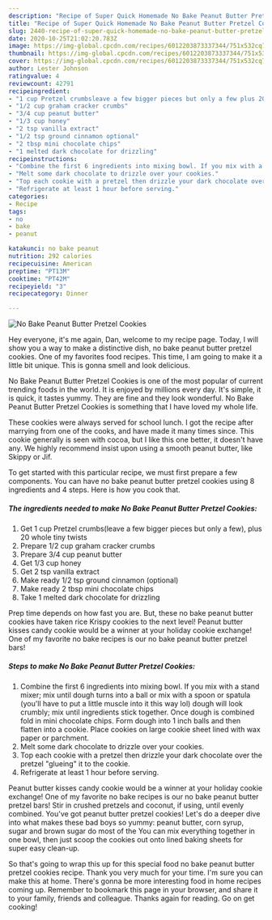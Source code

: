```yaml
---
description: "Recipe of Super Quick Homemade No Bake Peanut Butter Pretzel Cookies"
title: "Recipe of Super Quick Homemade No Bake Peanut Butter Pretzel Cookies"
slug: 2440-recipe-of-super-quick-homemade-no-bake-peanut-butter-pretzel-cookies
date: 2020-10-25T21:02:20.783Z
image: https://img-global.cpcdn.com/recipes/6012203873337344/751x532cq70/no-bake-peanut-butter-pretzel-cookies-recipe-main-photo.jpg
thumbnail: https://img-global.cpcdn.com/recipes/6012203873337344/751x532cq70/no-bake-peanut-butter-pretzel-cookies-recipe-main-photo.jpg
cover: https://img-global.cpcdn.com/recipes/6012203873337344/751x532cq70/no-bake-peanut-butter-pretzel-cookies-recipe-main-photo.jpg
author: Lester Johnson
ratingvalue: 4
reviewcount: 42791
recipeingredient:
- "1 cup Pretzel crumbsleave a few bigger pieces but only a few plus 20 whole tiny twists"
- "1/2 cup graham cracker crumbs"
- "3/4 cup peanut butter"
- "1/3 cup honey"
- "2 tsp vanilla extract"
- "1/2 tsp ground cinnamon optional"
- "2 tbsp mini chocolate chips"
- "1 melted dark chocolate for drizzling"
recipeinstructions:
- "Combine the first 6 ingredients into mixing bowl. If you mix with a stand mixer; mix until dough turns into a ball or mix with a spoon or spatula (you&#39;ll have to put a little muscle into it this way lol) dough will look crumbly; mix until ingredients stick together. Once dough is combined fold in mini chocolate chips. Form dough into 1 inch balls and then flatten into a cookie. Place cookies on large cookie sheet lined with wax paper or parchment."
- "Melt some dark chocolate to drizzle over your cookies."
- "Top each cookie with a pretzel then drizzle your dark chocolate over the pretzel &#34;glueing&#34; it to the cookie."
- "Refrigerate at least 1 hour before serving."
categories:
- Recipe
tags:
- no
- bake
- peanut

katakunci: no bake peanut 
nutrition: 292 calories
recipecuisine: American
preptime: "PT13M"
cooktime: "PT42M"
recipeyield: "3"
recipecategory: Dinner

---
```



![No Bake Peanut Butter Pretzel Cookies](https://img-global.cpcdn.com/recipes/6012203873337344/751x532cq70/no-bake-peanut-butter-pretzel-cookies-recipe-main-photo.jpg)

Hey everyone, it's me again, Dan, welcome to my recipe page. Today, I will show you a way to make a distinctive dish, no bake peanut butter pretzel cookies. One of my favorites food recipes. This time, I am going to make it a little bit unique. This is gonna smell and look delicious.

No Bake Peanut Butter Pretzel Cookies is one of the most popular of current trending foods in the world. It is enjoyed by millions every day. It's simple, it is quick, it tastes yummy. They are fine and they look wonderful. No Bake Peanut Butter Pretzel Cookies is something that I have loved my whole life.

These cookies were always served for school lunch. I got the recipe after marrying from one of the cooks, and have made it many times since. This cookie generally is seen with cocoa, but I like this one better, it doesn&#39;t have any. We highly recommend insist upon using a smooth peanut butter, like Skippy or Jif.


To get started with this particular recipe, we must first prepare a few components. You can have no bake peanut butter pretzel cookies using 8 ingredients and 4 steps. Here is how you cook that.

<!--inarticleads1-->

##### The ingredients needed to make No Bake Peanut Butter Pretzel Cookies:

1. Get 1 cup Pretzel crumbs(leave a few bigger pieces but only a few), plus 20 whole tiny twists
1. Prepare 1/2 cup graham cracker crumbs
1. Prepare 3/4 cup peanut butter
1. Get 1/3 cup honey
1. Get 2 tsp vanilla extract
1. Make ready 1/2 tsp ground cinnamon (optional)
1. Make ready 2 tbsp mini chocolate chips
1. Take 1 melted dark chocolate for drizzling


Prep time depends on how fast you are. But, these no bake peanut butter cookies have taken rice Krispy cookies to the next level! Peanut butter kisses candy cookie would be a winner at your holiday cookie exchange! One of my favorite no bake recipes is our no bake peanut butter pretzel bars! 

<!--inarticleads2-->

##### Steps to make No Bake Peanut Butter Pretzel Cookies:

1. Combine the first 6 ingredients into mixing bowl. If you mix with a stand mixer; mix until dough turns into a ball or mix with a spoon or spatula (you&#39;ll have to put a little muscle into it this way lol) dough will look crumbly; mix until ingredients stick together. Once dough is combined fold in mini chocolate chips. Form dough into 1 inch balls and then flatten into a cookie. Place cookies on large cookie sheet lined with wax paper or parchment.
1. Melt some dark chocolate to drizzle over your cookies.
1. Top each cookie with a pretzel then drizzle your dark chocolate over the pretzel &#34;glueing&#34; it to the cookie.
1. Refrigerate at least 1 hour before serving.


Peanut butter kisses candy cookie would be a winner at your holiday cookie exchange! One of my favorite no bake recipes is our no bake peanut butter pretzel bars! Stir in crushed pretzels and coconut, if using, until evenly combined. You&#39;ve got peanut butter pretzel cookies! Let&#39;s do a deeper dive into what makes these bad boys so yummy: peanut butter, corn syrup, sugar and brown sugar do most of the You can mix everything together in one bowl, then just scoop the cookies out onto lined baking sheets for super easy clean-up. 

So that's going to wrap this up for this special food no bake peanut butter pretzel cookies recipe. Thank you very much for your time. I'm sure you can make this at home. There's gonna be more interesting food in home recipes coming up. Remember to bookmark this page in your browser, and share it to your family, friends and colleague. Thanks again for reading. Go on get cooking!
